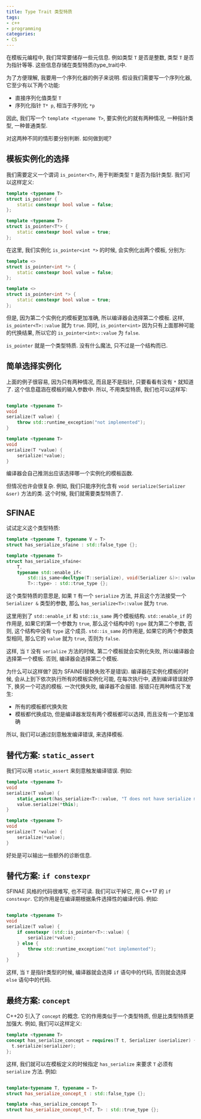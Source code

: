 ```yaml
---
title: Type Trait 类型特质
tags:
- c++
- programming
categories:
- CS
---
```


在模板元编程中, 我们常常要储存一些元信息. 例如类型 `T` 是否是整数, 类型 `T` 是否为指针等等. 这些信息存储在类型特质(type_trait)中.

为了方便理解, 我要用一个序列化器的例子来说明. 假设我们需要写一个序列化器, 它至少有以下两个功能:
- 直接序列化值类型 `T`
- 序列化指针 `T* p`, 相当于序列化 `*p`

因此, 我们写一个 `template <typename T>`, 要实例化的就有两种情况, 一种指针类型, 一种普通类型.

对这两种不同的情形要分别判断. 如何做到呢?

## 模板实例化的选择

我们需要定义一个谓词 `is_pointer<T>`, 用于判断类型 `T` 是否为指针类型. 我们可以这样定义:

```cpp
template <typename T>
struct is_pointer {
    static constexpr bool value = false;
};

template <typename T>
struct is_pointer<T*> {
    static constexpr bool value = true;
};
```

在这里, 我们实例化 `is_pointer<int *>` 的时候, 会实例化出两个模板, 分别为:

```cpp
template <>
struct is_pointer<int *> {
    static constexpr bool value = false;
};

template <>
struct is_pointer<int *> {
    static constexpr bool value = true;
};
```

但是, 因为第二个实例化的模板更加准确, 所以编译器会选择第二个模板. 这样, `is_pointer<T>::value` 就为 `true`.
同时, `is_pointer<int>` 因为只有上面那种可能的代换结果, 所以它的 `is_pointer<int>::value` 为 `false`.

`is_pointer` 就是一个类型特质. 没有什么魔法, 只不过是一个结构而已.

## 简单选择实例化

上面的例子很容易, 因为只有两种情况, 而且是不是指针, 只要看看有没有 `*` 就知道了. 这个信息蕴涵在模板的输入参数中. 所以, 不用类型特质, 我们也可以这样写:

```cpp

template <typename T>
void
serialize(T value) {
    throw std::runtime_exception("not implemented");
}

template <typename T>
void
serialize(T *value) {
    serialize(*value);
}

```

编译器会自己推测出应该选择哪一个实例化的模板函数.

但情况也许会很复杂. 例如, 我们只能序列化含有 `void serialize(Serializer &ser)` 方法的类. 这个时候, 我们就需要类型特质了.

## SFINAE

试试定义这个类型特质:

```cpp
template <typename T, typename V = T>
struct has_serialize_sfaine : std::false_type {};

template <typename T>
struct has_serialize_sfaine<
    T,
    typename std::enable_if<
        std::is_same<decltype(T::serialize), void(Serializer &)>::value,
        T>::type> : std::true_type {};
```

这个类型特质的意思是, 如果 `T` 有一个 `serialize` 方法, 并且这个方法接受一个 `Serializer &` 类型的参数, 那么 `has_serialize<T>::value` 就为 `true`.

这里用到了 `std::enable_if` 和 `std::is_same` 两个模板结构. `std::enable_if` 的作用是, 如果它的第一个参数为 `true`, 那么这个结构中的 `type` 就为第二个参数, 否则, 这个结构中没有 `type` 这个成员. `std::is_same` 的作用是, 如果它的两个参数类型相同, 那么它的 `value` 就为 `true`, 否则为 `false`.

这样, 当 `T` 没有 `serialize` 方法的时候, 第二个模板就会实例化失败, 所以编译器会选择第一个模板. 否则, 编译器会选择第二个模板.

为什么可以这样做? 因为 SFAINE(替换失败不是错误). 编译器在实例化模板的时候, 会从上到下依次执行所有的模板实例化可能, 在每次执行中, 遇到编译错误就停下, 换另一个可选的模板. 一次代换失败, 编译器不会报错. 报错只在两种情况下发生:
- 所有的模板都代换失败
- 模板都代换成功, 但是编译器发现有两个模板都可以选择, 而且没有一个更加准确

所以, 我们可以通过刻意触发编译错误, 来选择模板.


## 替代方案: `static_assert`

我们可以用 `static_assert` 来刻意触发编译错误. 例如:

```cpp
template <typename T>
void
serialize(T value) {
    static_assert(has_serialize<T>::value, "T does not have serialize method");
    value.serialize(*this);
}

template <typename T>
void
serialize(T *value) {
    serialize(*value);
}
```

好处是可以输出一些额外的诊断信息.


## 替代方案: `if constexpr`

SFINAE 风格的代码很难写, 也不可读. 我们可以干掉它, 用 C++17 的 `if constexpr`. 它的作用是在编译期根据条件选择性的编译代码. 例如:

```cpp

template <typename T>
void
serialize(T value) {
    if constexpr (std::is_pointer<T>::value) {
        serialize(*value);
    } else {
        throw std::runtime_exception("not implemented");
    }
}

```

这样, 当 `T` 是指针类型的时候, 编译器就会选择 `if` 语句中的代码, 否则就会选择 `else` 语句中的代码.

## 最终方案: `concept`

C++20 引入了 `concept` 的概念. 它的作用类似于一个类型特质, 但是比类型特质更加强大. 例如, 我们可以这样定义:

```cpp
template <typename T>
concept has_serialize_concept = requires(T t, Serializer &serializer) {
  t.serialize(serializer);
};
```

这样, 我们就可以在模板定义的时候指定 `has_serialize` 来要求 `T` 必须有 `serialize` 方法. 例如:

```cpp

template<typename T, typename = T>
struct has_serialize_concept_t : std::false_type {};

template <has_serialize_concept T>
struct has_serialize_concept_t<T, T> : std::true_type {};

```

